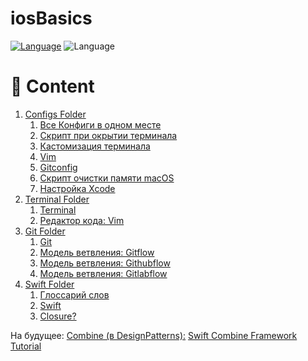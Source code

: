 # iosBasics

[![Language](https://img.shields.io/badge/Language-Swift-brightgreen)]()
![Language](https://img.shields.io/badge/Language-Swift-green&logo=Swift.svg)

# 📝 Content

1.  [Configs Folder](/Configs)
    1. [Все Конфиги в одном месте](/Configs/AllStartingConfigs.md)
    2. [Скрипт при окрытии терминала](/Configs/openTerminalScript.md)
    3. [Кастомизация терминала](/Configs/Terminal%2BiTerm2/HowToUseCustomProfileFiles.md)
    4. [Vim](/Configs/vimrc.md)
    5. [Gitconfig](/Configs/gitconfig.md)
    6. [Скрипт очистки памяти macOS](/Configs/CleanUpMac.sh)
    7. [Настройка Xcode](/Configs/XcodeSettingShortcutsDebugging.md)
2. [Terminal Folder](/Terminal)
    1. [Terminal](/Terminal/Terminal.md) 
    2. [Редактор кода: Vim](/Terminal/TextEditors.md)
3. [Git Folder](/Git)
    1.  [Git](/Git/Git.md)
    2.  [Модель ветвления: Gitflow](/Git/Gitflow.md)
    3.  [Модель ветвления: Githubflow](/Git/Githubflow.md)
    4.  [Модель ветвления: Gitlabflow](/Git/Gitlabflow.md)
4. [Swift Folder](/Swift)
    1. [Глоссарий слов](/Swift/Glossary.md)
    2. [Swift](/Swift/Swift.md)
    3. [Closure?]()


На будущее:
[Combine (в DesignPatterns):](https://heckj.github.io/swiftui-notes/#download-the-project)
[Swift Combine Framework Tutorial](https://www.vadimbulavin.com/swift-combine-framework-tutorial-getting-started/)
